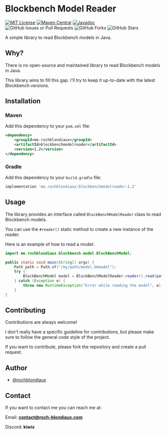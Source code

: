 
# Blockbench Model Reader
[![MIT License](https://img.shields.io/badge/License-MIT-green.svg)](https://choosealicense.com/licenses/mit/)
[![Maven Central](https://img.shields.io/maven-central/v/me.rochblondiaux/blockbenchmodelreader)](https://search.maven.org/artifact/me.rochblondiaux/blockbenchmodelreader)
[![Javadoc](https://javadoc.io/badge2/me.rochblondiaux/blockbenchmodelreader/javadoc.svg)](https://javadoc.io/doc/me.rochblondiaux/blockbenchmodelreader)
![GitHub Issues or Pull Requests](https://img.shields.io/github/issues/rochblondiaux/blockbenchmodelreader)
![GitHub Forks](https://img.shields.io/github/forks/rochblondiaux/blockbenchmodelreader)
![GitHub Stars](https://img.shields.io/github/stars/rochblondiaux/blockbenchmodelreader)

A simple library to read Blockbench models in Java.

## Why?
There is no open-source and maintained library to read Blockbench models in Java.

This library aims to fill this gap.
I'll try to keep it up-to-date with the latest Blockbench versions.

## Installation

### Maven
Add this dependency to your `pom.xml` file:
```xml
<dependency>
    <groupId>me.rochblondiaux</groupId>
    <artifactId>blockbenchmodelreader</artifactId>
    <version>1.2</version>
</dependency>
```

### Gradle
Add this dependency to your `build.gradle` file:
```groovy
implementation 'me.rochblondiaux:blockbenchmodelreader:1.2'
```
    
## Usage

The library provides an interface called `BlockBenchModelReader` class to read Blockbench models.

You can use the `#reader()` static method to create a new instance of the reader.

Here is an example of how to read a model:
```java
import me.rochblondiaux.blockbench.model.BlockBenchModel;

public static void main(String[] args) {
    Path path = Path.of("/my/path/model.bbmodel");
    try {
        BlockBenchModel model = BlockBenchModelReader.reader().read(path);
    } catch (Exception e) {
        throw new RuntimeException("Error while reading the model", e);
    }
}
```


## Contributing

Contributions are always welcome!

I don't really have a specific guideline for contributions, but please make sure to follow the general code style of the project.

If you want to contribute, please fork the repository and create a pull request.

## Author

- [@rochblondiaux](https://www.github.com/rochblondiaux)

## Contact
If you want to contact me you can reach me at:

Email: **contact@roch-blondiaux.com**

Discord: **kiwix**

